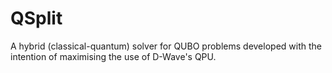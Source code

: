 # QSplit
 A hybrid (classical-quantum) solver for QUBO problems developed with the intention of maximising the use of D-Wave's QPU.
